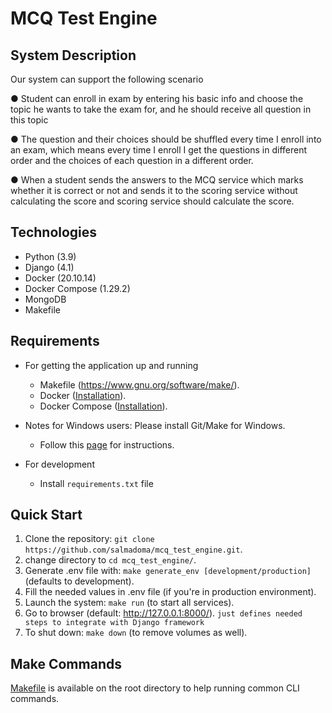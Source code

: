 # MCQ Test Engine #

## System Description ##

Our system can support the following scenario

● Student can enroll in exam by entering his basic info and choose the topic
he wants to take the exam for, and he should receive all question in this
topic

● The question and their choices should be shuffled every time I enroll into
an exam, which means every time I enroll I get the questions in different
order and the choices of each question in a different order.

● When a student sends the answers to the MCQ service which marks whether it is correct or not and sends it to the scoring service
without calculating the score and scoring service should calculate the
score.

## Technologies ##
* Python (3.9)
* Django (4.1)
* Docker (20.10.14)
* Docker Compose (1.29.2)
* MongoDB
* Makefile 

## Requirements ##
* For getting the application up and running
    * Makefile (<https://www.gnu.org/software/make/>).
    * Docker ([Installation](https://docs.docker.com/engine/installation/)).
    * Docker Compose ([Installation](https://docs.docker.com/compose/install/)).

* Notes for Windows users: Please install Git/Make for Windows.
    * Follow this [page](https://jira-dowhile.atlassian.net/wiki/spaces/TGPT/pages/389480487/Bash+Make+for+Windows#Option-3%3A-Use-Git-bash) for instructions.

* For development
    * Install `requirements.txt` file
  
## Quick Start ##
1. Clone the repository: `git clone https://github.com/salmadoma/mcq_test_engine.git`.
1. change directory to `cd mcq_test_engine/`.
1. Generate .env file with: `make generate_env [development/production]` (defaults to development).
1. Fill the needed values in .env file (if you're in production environment).
1. Launch the system: `make run` (to start all services).
1. Go to browser (default: <http://127.0.0.1:8000/>). 
`just defines needed steps to integrate with Django framework`
1. To shut down: `make down`  (to remove volumes as well).

## Make Commands ##
[Makefile](Makefile) is available on the root directory to help running common CLI commands.

